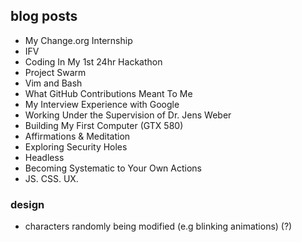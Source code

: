 ## blog posts
+ My Change.org Internship
+ IFV
+ Coding In My 1st 24hr Hackathon
+ Project Swarm
+ Vim and Bash
+ What GitHub Contributions Meant To Me
+ My Interview Experience with Google
+ Working Under the Supervision of Dr. Jens Weber
+ Building My First Computer (GTX 580)
+ Affirmations & Meditation
+ Exploring Security Holes
+ Headless
+ Becoming Systematic to Your Own Actions
+ JS. CSS. UX.

### design
+ characters randomly being modified (e.g blinking animations) (?)
